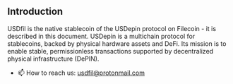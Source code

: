 ## Introduction

USDfil is the native stablecoin of the USDepin protocol on Filecoin - it is described in this document. USDepin is a multichain protocol for stablecoins, backed by physical hardware assets and DeFi. Its mission is to enable stable, permissionless transactions supported by decentralized physical infrastructure (DePIN).

- 📫 How to reach us: usdfil@protonmail.com
<!--
**usdfil/usdfil** is a ✨ _special_ ✨ repository because its `README.md` (this file) appears on your GitHub profile.

Here are some ideas to get you started:

- 🔭 I’m currently working on ...
- 🌱 I’m currently learning ...
- 👯 I’m looking to collaborate on ...
- 🤔 I’m looking for help with ...
- 💬 Ask me about ...
- 📫 How to reach me: ...
- 😄 Pronouns: ...
- ⚡ Fun fact: ...
-->
